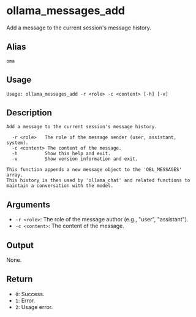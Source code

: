 # ollama_messages_add

Add a message to the current session's message history.

## Alias

`oma`

## Usage
```
Usage: ollama_messages_add -r <role> -c <content> [-h] [-v]
```

## Description
```
Add a message to the current session's message history.

  -r <role>   The role of the message sender (user, assistant, system).
  -c <content> The content of the message.
  -h          Show this help and exit.
  -v          Show version information and exit.

This function appends a new message object to the 'OBL_MESSAGES' array.
This history is then used by 'ollama_chat' and related functions to maintain a conversation with the model.
```

## Arguments
* `-r <role>`: The role of the message author (e.g., "user", "assistant").
* `-c <content>`: The content of the message.

## Output
None.

## Return
* `0`: Success.
* `1`: Error.
* `2`: Usage error.
